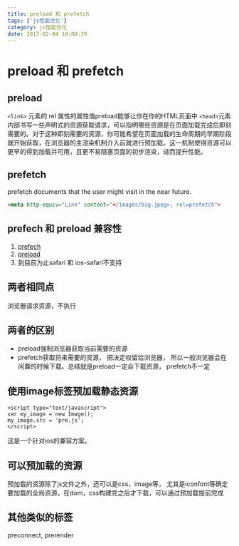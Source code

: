 ```yaml
---
title: preload 和 prefetch 
tags: ['js性能优化']
category: js性能优化
date: 2017-02-04 10:08:29
---
```

# preload 和 prefetch 


## preload
 `<link>` 元素的 rel 属性的属性值preload能够让你在你的HTML页面中 `<head>`元素内部书写一些声明式的资源获取请求，可以指明哪些资源是在页面加载完成后即刻需要的。对于这种即刻需要的资源，你可能希望在页面加载的生命周期的早期阶段就开始获取，在浏览器的主渲染机制介入前就进行预加载。这一机制使得资源可以更早的得到加载并可用，且更不易阻塞页面的初步渲染，进而提升性能。

## prefetch
  prefetch documents that the user might visit in the near future.
  
```html
<meta http-equiv="Link" content="</images/big.jpeg>; rel=prefetch">
```

## prefech 和 preload 兼容性
1. [prefech](https://caniuse.com/#search=prefetch)
1. [preload](https://caniuse.com/#search=preload)
1. 到目前为止safari 和 ios-safari不支持

## 两者相同点
浏览器请求资源，不执行


## 两者的区别
  - preload强制浏览器获取当前需要的资源 
  - prefetch获取将来需要的资源， 把决定权留给浏览器， 所以一般浏览器会在闲置的时候下载。总结就是preload一定会下载资源， prefetch不一定


## 使用image标签预加载静态资源
```
<script type="text/javascript">
var my_image = new Image();
my_image.src = 'pre.js';
</script>
```
这是一个针对ios的兼容方案。

## 可以预加载的资源

预加载的资源除了js文件之外，还可以是css，image等， 尤其是iconfont等确定要加载的全局资源，在dom，css构建完之后才下载，可以通过预加载提前完成


## 其他类似的标签
preconnect, prerender









